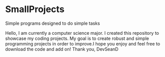 # SmallProjects
Simple programs designed to do simple tasks

Hello, I am currently a computer science major. I created this repository to showcase my coding projects. My goal is to create robust and simple programming projects in order to improve.I hope you enjoy and feel free to download the code and add on!
Thank you,
  DevSeanD
